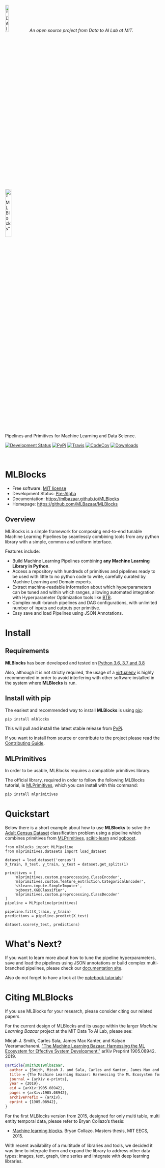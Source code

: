 <p align="left">
<img width=15% src="https://dai.lids.mit.edu/wp-content/uploads/2018/06/Logo_DAI_highres.png" alt=“DAI-Lab” />
<i>An open source project from Data to AI Lab at MIT.</i>
</p>

<p align="left">
<img width=20% src="https://dai.lids.mit.edu/wp-content/uploads/2018/06/mlblocks-icon.png" alt=“MLBlocks” />
</p>

<p align="left">
Pipelines and Primitives for Machine Learning and Data Science.
</p>

[![Development Status](https://img.shields.io/badge/Development%20Status-2%20--%20Pre--Alpha-yellow)](https://pypi.org/search/?c=Development+Status+%3A%3A+2+-+Pre-Alpha)
[![PyPi](https://img.shields.io/pypi/v/mlblocks.svg)](https://pypi.python.org/pypi/mlblocks)
[![Travis](https://travis-ci.com/MLBazaar/MLBlocks.svg?branch=master)](https://travis-ci.com/MLBazaar/MLBlocks)
[![CodeCov](https://codecov.io/gh/MLBazaar/MLBlocks/branch/master/graph/badge.svg)](https://codecov.io/gh/MLBazaar/MLBlocks)
[![Downloads](https://pepy.tech/badge/mlblocks)](https://pepy.tech/project/mlblocks)

<br>

# MLBlocks

* Free software: [MIT license](https://github.com/MLBazaar/MLBlocks/blob/master/LICENSE)
* Development Status: [Pre-Alpha](https://pypi.org/search/?c=Development+Status+%3A%3A+2+-+Pre-Alpha)
* Documentation: https://mlbazaar.github.io/MLBlocks
* Homepage: https://github.com/MLBazaar/MLBlocks

## Overview

MLBlocks is a simple framework for composing end-to-end tunable Machine Learning Pipelines by
seamlessly combining tools from any python library with a simple, common and uniform interface.

Features include:

* Build Machine Learning Pipelines combining **any Machine Learning Library in Python**.
* Access a repository with hundreds of primitives and pipelines ready to be used with little to
  no python code to write, carefully curated by Machine Learning and Domain experts.
* Extract machine-readable information about which hyperparameters can be tuned and within
  which ranges, allowing automated integration with Hyperparameter Optimization tools like
  [BTB](https://github.com/MLBazaar/BTB).
* Complex multi-branch pipelines and DAG configurations, with unlimited number of inputs and
  outputs per primitive.
* Easy save and load Pipelines using JSON Annotations.

# Install

## Requirements

**MLBlocks** has been developed and tested on [Python 3.6, 3.7 and 3.8](https://www.python.org/downloads/)

Also, although it is not strictly required, the usage of a
[virtualenv](https://virtualenv.pypa.io/en/latest/) is highly recommended in order to avoid
interfering with other software installed in the system where **MLBlocks** is run.

## Install with pip

The easiest and recommended way to install **MLBlocks** is using [pip](
https://pip.pypa.io/en/stable/):

```bash
pip install mlblocks
```

This will pull and install the latest stable release from [PyPi](https://pypi.org/).

If you want to install from source or contribute to the project please read the
[Contributing Guide](https://mlbazaar.github.io/MLBlocks/contributing.html#get-started).

## MLPrimitives

In order to be usable, MLBlocks requires a compatible primitives library.

The official library, required in order to follow the following MLBlocks tutorial,
is [MLPrimitives](https://github.com/MLBazaar/MLPrimitives), which you can install
with this command:

```bash
pip install mlprimitives
```

# Quickstart

Below there is a short example about how to use **MLBlocks** to solve the [Adult Census
Dataset](https://archive.ics.uci.edu/ml/datasets/Adult) classification problem using a
pipeline which combines primitives from [MLPrimitives](https://github.com/MLBazaar/MLPrimitives),
[scikit-learn](https://scikit-learn.org/) and [xgboost](https://xgboost.readthedocs.io/).

```python3
from mlblocks import MLPipeline
from mlprimitives.datasets import load_dataset

dataset = load_dataset('census')
X_train, X_test, y_train, y_test = dataset.get_splits(1)

primitives = [
    'mlprimitives.custom.preprocessing.ClassEncoder',
    'mlprimitives.custom.feature_extraction.CategoricalEncoder',
    'sklearn.impute.SimpleImputer',
    'xgboost.XGBClassifier',
    'mlprimitives.custom.preprocessing.ClassDecoder'
]
pipeline = MLPipeline(primitives)

pipeline.fit(X_train, y_train)
predictions = pipeline.predict(X_test)

dataset.score(y_test, predictions)
```

# What's Next?

If you want to learn more about how to tune the pipeline hyperparameters, save and load
the pipelines using JSON annotations or build complex multi-branched pipelines, please
check our [documentation site](https://mlbazaar.github.io/MLBlocks).

Also do not forget to have a look at the [notebook tutorials](
https://github.com/MLBazaar/MLBlocks/tree/master/examples/tutorials)!

# Citing MLBlocks

If you use MLBlocks for your research, please consider citing our related papers.

For the current design of MLBlocks and its usage within the larger *Machine Learning Bazaar* project at
the MIT Data To AI Lab, please see:

Micah J. Smith, Carles Sala, James Max Kanter, and Kalyan Veeramachaneni. ["The Machine Learning Bazaar:
Harnessing the ML Ecosystem for Effective System Development."](https://arxiv.org/abs/1905.08942) arXiv
Preprint 1905.08942. 2019.

```bibtex
@article{smith2019mlbazaar,
  author = {Smith, Micah J. and Sala, Carles and Kanter, James Max and Veeramachaneni, Kalyan},
  title = {The Machine Learning Bazaar: Harnessing the ML Ecosystem for Effective System Development},
  journal = {arXiv e-prints},
  year = {2019},
  eid = {arXiv:1905.08942},
  pages = {arXiv:1905.08942},
  archivePrefix = {arXiv},
  eprint = {1905.08942},
}
```

For the first MLBlocks version from 2015, designed for only multi table, multi entity temporal data, please
refer to Bryan Collazo’s thesis:

* [Machine learning blocks](https://dai.lids.mit.edu/wp-content/uploads/2018/06/Mlblocks_Bryan.pdf).
  Bryan Collazo. Masters thesis, MIT EECS, 2015.

With recent availability of a multitude of libraries and tools, we decided it was time to integrate
them and expand the library to address other data types: images, text, graph, time series and
integrate with deep learning libraries.
